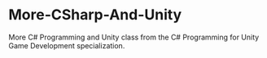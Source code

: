 # More-CSharp-And-Unity

More C# Programming and Unity class from the C# Programming for Unity Game Development specialization. 